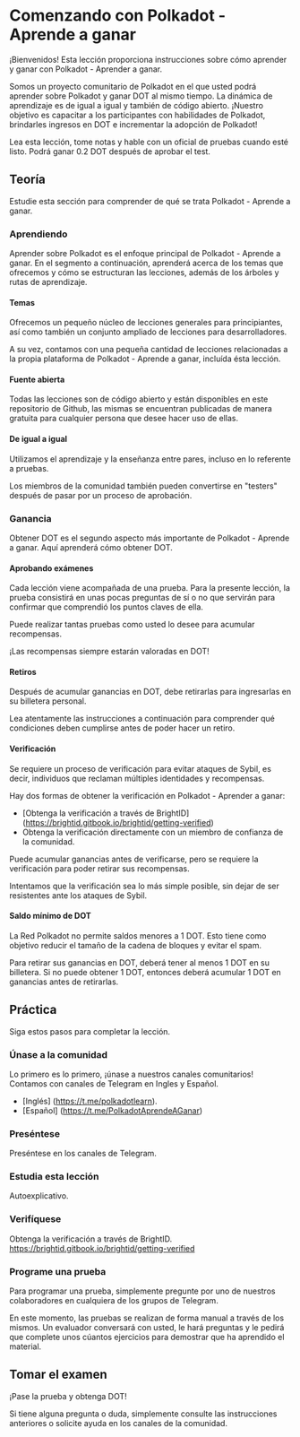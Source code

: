 # Comenzando con Polkadot - Aprende a ganar

¡Bienvenidos! Esta lección proporciona instrucciones sobre cómo aprender y ganar con Polkadot - Aprender a ganar.

Somos un proyecto comunitario de Polkadot en el que usted podrá aprender sobre Polkadot y ganar DOT al mismo tiempo. La dinámica de aprendizaje es de igual a igual y también de código abierto. ¡Nuestro objetivo es capacitar a los participantes con habilidades de Polkadot, brindarles ingresos en DOT e incrementar la adopción de Polkadot!

Lea esta lección, tome notas y hable con un oficial de pruebas cuando esté listo. Podrá ganar 0.2 DOT después de aprobar el test.

## Teoría
Estudie esta sección para comprender de qué se trata Polkadot - Aprende a ganar.

### Aprendiendo
Aprender sobre Polkadot es el enfoque principal de Polkadot - Aprende a ganar. En el segmento a continuación, aprenderá acerca de los temas que ofrecemos y cómo se estructuran las lecciones, además de los árboles y rutas de aprendizaje.

#### Temas

Ofrecemos un pequeño núcleo de lecciones generales para principiantes, así como también un conjunto ampliado de lecciones para desarrolladores.

A su vez, contamos con una pequeña cantidad de lecciones relacionadas a la propia plataforma de Polkadot - Aprende a ganar, incluída ésta lección.

#### Fuente abierta
Todas las lecciones son de código abierto y están disponibles en este repositorio de Github, las mismas se encuentran publicadas de manera gratuita para cualquier persona que desee hacer uso de ellas.

#### De igual a igual
Utilizamos el aprendizaje y la enseñanza entre pares, incluso en lo referente a pruebas.

Los miembros de la comunidad también pueden convertirse en "testers" después de pasar por un proceso de aprobación.

### Ganancia
Obtener DOT es el segundo aspecto más importante de Polkadot - Aprende a ganar. Aquí aprenderá cómo obtener DOT.

#### Aprobando exámenes
Cada lección viene acompañada de una prueba. Para la presente lección, la prueba consistirá en unas pocas preguntas de sí o no que servirán para confirmar que comprendió los puntos claves de ella.

Puede realizar tantas pruebas como usted lo desee para acumular recompensas.

¡Las recompensas siempre estarán valoradas en DOT!

#### Retiros
Después de acumular ganancias en DOT, debe retirarlas para ingresarlas en su billetera personal.

Lea atentamente las instrucciones a continuación para comprender qué condiciones deben cumplirse antes de poder hacer un retiro.

#### Verificación
Se requiere un proceso de verificación para evitar ataques de Sybil, es decir, individuos que reclaman múltiples identidades y recompensas.

Hay dos formas de obtener la verificación en Polkadot - Aprender a ganar:

 - [Obtenga la verificación a través de BrightID] (https://brightid.gitbook.io/brightid/getting-verified)
 - Obtenga la verificación directamente con un miembro de confianza de la comunidad.

Puede acumular ganancias antes de verificarse, pero se requiere la verificación para poder retirar sus recompensas.

Intentamos que la verificación sea lo más simple posible, sin dejar de ser resistentes ante los ataques de Sybil. 

#### Saldo mínimo de DOT
La Red Polkadot no permite saldos menores a 1 DOT. Esto tiene como objetivo reducir el tamaño de la cadena de bloques y evitar el spam.

Para retirar sus ganancias en DOT, deberá tener al menos 1 DOT en su billetera. Si no puede obtener 1 DOT, entonces deberá acumular 1 DOT en ganancias antes de retirarlas.

## Práctica
Siga estos pasos para completar la lección.

### Únase a la comunidad
Lo primero es lo primero, ¡únase a nuestros canales comunitarios! Contamos con canales de Telegram en Ingles y Español.

* [Inglés] (https://t.me/polkadotlearn).
* [Español] (https://t.me/PolkadotAprendeAGanar)

### Preséntese
Preséntese en los canales de Telegram.

### Estudia esta lección
Autoexplicativo.

### Verifíquese

Obtenga la verificación a través de BrightID. https://brightid.gitbook.io/brightid/getting-verified

### Programe una prueba
Para programar una prueba, simplemente pregunte por uno de nuestros colaboradores en cualquiera de los grupos de Telegram.

En este momento, las pruebas se realizan de forma manual a través de los mismos. Un evaluador conversará con usted, le hará preguntas y le pedirá que complete unos cúantos ejercicios para demostrar que ha aprendido el material.

## Tomar el examen
¡Pase la prueba y obtenga DOT!

Si tiene alguna pregunta o duda, simplemente consulte las instrucciones anteriores o solicite ayuda en los canales de la comunidad.
